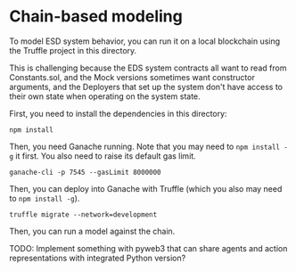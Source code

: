 # Chain-based modeling

To model ESD system behavior, you can run it on a local blockchain using the
Truffle project in this directory.

This is challenging because the EDS system contracts all want to read from
Constants.sol, and the Mock versions sometimes want constructor arguments, and
the Deployers that set up the system don't have access to their own state when
operating on the system state.

First, you need to install the dependencies in this directory:

```
npm install
```

Then, you need Ganache running. Note that you may need to `npm install -g` it first. You also need to raise its default gas limit.

```
ganache-cli -p 7545 --gasLimit 8000000
```

Then, you can deploy into Ganache with Truffle (which you also may need to `npm install -g`).

```
truffle migrate --network=development
```

Then, you can run a model against the chain.

TODO: Implement something with pyweb3 that can share agents and action representations with integrated Python version?




